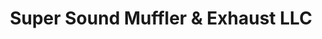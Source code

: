 ---
title: "Super Sound Muffler & Exhaust LLC"
url: /athol/super-sound-muffler-and-exhaust-llc/
shop: car repair
---